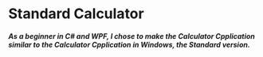 # Standard Calculator
##### As a beginner in C# and WPF, I chose to make the Calculator Cpplication similar to the Calculator Cpplication in Windows, the Standard version.
